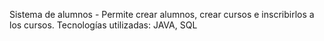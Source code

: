 Sistema de alumnos - Permite crear alumnos, crear cursos e inscribirlos a los cursos. Tecnologías utilizadas: JAVA, SQL
